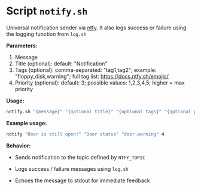 # Script `notify.sh`

Universal notification sender via [ntfy](https://ntfy.sh/).
It also logs success or failure using the logging function from `log.sh`

**Parameters:**
1. Message
2. Title (optional): default: "Notification"
3. Tags (optional):  comma-separated: "tag1,tag2"; example: "floppy_disk,warning"; full tag list: https://docs.ntfy.sh/emojis/
4. Priority (optional): default: 3; possible values: 1,2,3,4,5; higher = max priority

**Usage:**
```bash
notify.sh "{message}" "{optional title}" "{optional tags}" "{optional priority}"
```

**Example usage:**
```bash
notify "Door is still open!" "Door status" "door,warning" 4
```

**Behavior:**

* Sends notification to the topic defined by `NTFY_TOPIC`
    
* Logs success / failure messages using `log.sh`
    
* Echoes the message to stdout for immediate feedback
